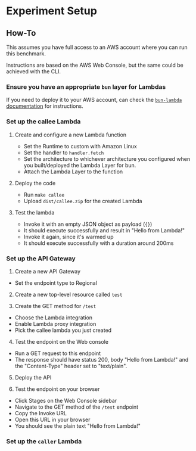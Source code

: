 # Experiment Setup

## How-To

This assumes you have full access to an AWS account where you can run this benchmark.

Instructions are based on the AWS Web Console, but the same could be achieved with the CLI.

### Ensure you have an appropriate `bun` layer for Lambdas

If you need to deploy it to your AWS account, can check the [`bun-lambda` documentation](https://github.com/oven-sh/bun/blob/main/packages/bun-lambda/README.md#setup) for instructions.

### Set up the callee Lambda 

1. Create and configure a new Lambda function 
    - Set the Runtime to custom with Amazon Linux
    - Set the handler to `handler.fetch`
    - Set the architecture to whichever architecture you configured when you built/deployed the Lambda Layer for bun.
    - Attach the Lambda Layer to the function

2. Deploy the code
    - Run `make callee`
    - Upload `dist/callee.zip` for the created Lambda

3. Test the lambda
    - Invoke it with an empty JSON object as payload (`{}`)
    - It should execute successfully and result in "Hello from Lambda!"
    - Invoke it again, since it's warmed up
    - It should execute successfully with a duration around 200ms

### Set up the API Gateway

1. Create a new API Gateway
  - Set the endpoint type to Regional

2. Create a new top-level resource called `test`

3. Create the GET method for `/test`
  - Choose the Lambda integration
  - Enable Lambda proxy integration
  - Pick the callee lambda you just created

4. Test the endpoint on the Web console
  - Run a GET request to this endpoint
  - The response should have status 200, body "Hello from Lambda!" and the "Content-Type" header set to "text/plain".

5. Deploy the API

6. Test the endpoint on your browser
  - Click Stages on the Web Console sidebar
  - Navigate to the GET method of the `/test` endpoint
  - Copy the Invoke URL
  - Open this URL in your browser
  - You should see the plain text "Hello from Lambda!"

### Set up the `caller` Lambda
